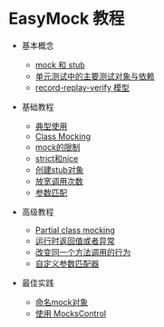 # EasyMock 教程

+ 基本概念
    + [mock 和 stub](DOC/01.mock-stub.md)
    + [单元测试中的主要测试对象与依赖](DOC/02.unit-test-object-and-dependency.md)
    + [record-replay-verify 模型](DOC/03.record-replay-verify.md)

+ 基础教程
    + [典型使用](DOC/04.typical-use.md)
    + [Class Mocking](05.class-mocking.md)
    + [mock的限制](06.mock-limit.md)
    + [strict和nice](07.stict-nice.md)
    + [创建stub对象](08.stub.md)
    + [放宽调用次数](09.invoke-times.md)
    + [参数匹配](10.args-match.md)

+ 高级教程
    + [Partial class mocking](11.partial-class-mocking.md)
    + [运行时返回值或者异常](12.return-value-or-exception.md)
    + [改变同一个方法调用的行为](13.change-behavior.md)
    + [自定义参数匹配器](14.diy-args-match.md)

+ 最佳实践
    + [命名mock对象]()
    + [使用 MocksControl]()